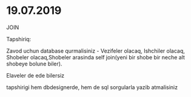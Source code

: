 # 19.07.2019

JOIN


Tapshiriq:

Zavod uchun database qurmalisiniz - Vezifeler olacaq, Ishchiler olacaq, Shobeler olacaq,Shobeler arasinda self join(yeni bir shobe bir neche alt shobeye bolune biler).

Elaveler de ede bilersiz

tapshirigi hem dbdesignerde, hem de sql sorgularla yazib atmalisiniz

